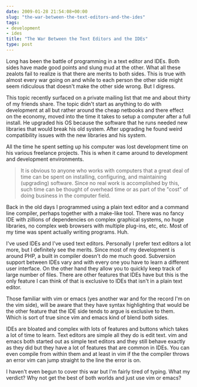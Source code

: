 ```yaml
---
date: 2009-01-28 21:54:08+00:00
slug: "the-war-between-the-text-editors-and-the-ides"
tags:
- development
- ides
title: "The War Between the Text Editors and the IDEs"
type: post
---
```


Long has been the battle of programming in a text editor and IDEs. Both sides
have made good points and slung mud at the other. What all these zealots fail
to realize is that there are merits to both sides. This is true with almost
every war going on and while to each person the other side might seem
ridiculous that doesn't make the other side wrong. But I digress.

This topic recently surfaced on a private mailing list that me and about thirty
of my friends share. The topic didn't start as anything to do with development
at all but rather around the cheap netbooks and there effect on the economy,
moved into the time it takes to setup a computer after a full install. He
upgraded his OS because the software that he runs needed new libraries that
would break his old system. After upgrading he found weird compatibility issues
with the new libraries and his system.

All the time he spent setting up his computer was lost development time on his
various freelance projects. This is when it came around to development and
development environments.

> It is obvious to anyone who works with computers that a great deal of time
> can be spent on installing, configuring, and maintaining (upgrading)
> software. Since no real work is accomplished by this, such time can be
> thought of overhead time or as part of the "cost" of doing business in the
> computer field.

Back in the old days I programmed using a plain text editor and a command line
compiler, perhaps together with a make-like tool. There was no fancy IDE with
zillions of dependencies on complex graphical systems, no huge libraries, no
complex web browsers with multiple plug-ins, etc, etc. Most of my time was
spent actually writing programs. Huh.

I've used IDEs and I've used text editors. Personally I prefer text editors a
lot more, but I definitely see the merits. Since most of my development is
around PHP, a built in compiler doesn't do me much good. Subversion support
between IDEs vary and with every one you have to learn a different user
interface. On the other hand they allow you to quickly keep track of large
number of files. There are other features that IDEs have but this is the only
feature I can think of that is exclusive to IDEs that isn't in a plain text
editor.

Those familiar with vim or emacs (yes another war and for the record I'm on the
vim side), will be aware that they have syntax highlighting that would be the
other feature that the IDE side tends to argue is exclusive to them. Which is
sort of true since vim and emacs kind of blend both sides.

IDEs are bloated and complex with lots of features and buttons which takes a
lot of time to learn. Text editors are simple all they do is edit text. vim and
emacs both started out as simple text editors and they still behave exactly as
they did but they have a lot of features that are common in IDEs. You can even
compile from within them and at least in vim if the the compiler throws an
error vim can jump straight to the line the error is on.

I haven't even begun to cover this war but I'm fairly tired of typing. What my
verdict? Why not get the best of both worlds and just use vim or emacs?
